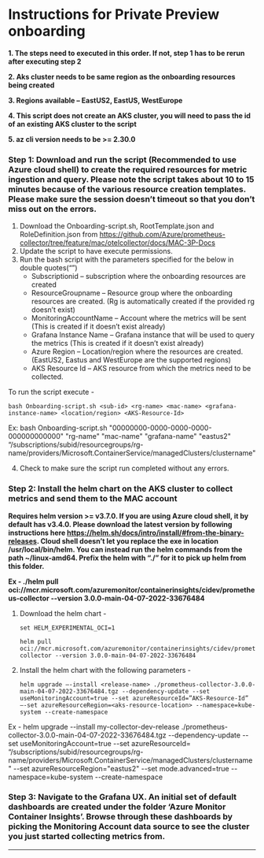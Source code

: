# Instructions for Private Preview onboarding

**1. The steps need to executed in this order. If not, step 1 has to be rerun after executing step 2**

**2. Aks cluster needs to be same region as the onboarding resources being created**

**3. Regions available – EastUS2, EastUS, WestEurope**

**4. This script does not create an AKS cluster, you will need to pass the id of an existing AKS cluster to the script**

**5. az cli version needs to be >= 2.30.0**

### **Step 1**: Download and run the script (Recommended to use Azure cloud shell) to create the required resources for metric ingestion and query. Please note the script takes about 10 to 15 minutes because of the various resource creation templates. Please make sure the session doesn’t timeout so that you don’t miss out on the errors. 
1.	Download the Onboarding-script.sh, RootTemplate.json and RoleDefinition.json from https://github.com/Azure/prometheus-collector/tree/feature/mac/otelcollector/docs/MAC-3P-Docs 
2.	Update the script to have execute permissions. 
3.	Run the bash script with the parameters specified for the below in double quotes(“”)
    - Subscriptionid – subscription where the onboarding resources are created
    - ResourceGroupname – Resource group where the onboarding resources are created. (Rg is automatically created if the provided rg doesn’t exist)
    - MonitoringAccountName – Account where the metrics will be sent (This is created if it doesn’t exist already)
    - Grafana Instance Name – Grafana instance that will be used to query the metrics (This is created if it doesn’t exist already)
    - Azure Region – Location/region where the resources are created. (EastUS2, Eastus and WestEurope are the supported regions)
    - AKS Resource Id – AKS resource from which the metrics need to be collected.

To run the script execute - 

    bash Onboarding-script.sh <sub-id> <rg-name> <mac-name> <grafana-instance-name> <location/region> <AKS-Resource-Id>

Ex: bash Onboarding-script.sh "00000000-0000-0000-0000-000000000000" "rg-name" "mac-name" "grafana-name" "eastus2" “/subscriptions/subid/resourcegroups/rg-name/providers/Microsoft.ContainerService/managedClusters/clustername"


4.	Check to make sure the script run completed without any errors.


### **Step 2**: Install the helm chart on the AKS cluster to collect metrics and send them to the MAC account

**Requires helm version  >= v3.7.0. If you are using Azure cloud shell, it by default has v3.4.0. Please download the latest version by following instructions here https://helm.sh/docs/intro/install/#from-the-binary-releases.
Cloud shell doesn’t let you replace the exe in location /usr/local/bin/helm.
You can instead run the helm commands from the path ~/linux-amd64. Prefix the helm with “./” for it to pick up helm from this folder.**

**Ex - ./helm pull oci://mcr.microsoft.com/azuremonitor/containerinsights/cidev/prometheus-collector --version 3.0.0-main-04-07-2022-33676484**

1.	Download the helm chart - 

        set HELM_EXPERIMENTAL_OCI=1

        helm pull oci://mcr.microsoft.com/azuremonitor/containerinsights/cidev/prometheus-collector --version 3.0.0-main-04-07-2022-33676484

2.  Install the helm chart with the following parameters -
    
        helm upgrade –-install <release-name> ./prometheus-collector-3.0.0-main-04-07-2022-33676484.tgz --dependency-update --set useMonitoringAccount=true --set azureResourceId=”AKS-Resource-Id” –-set azureResourceRegion=<aks-resource-location> --namespace=kube-system --create-namespace


Ex - helm upgrade --install my-collector-dev-release ./prometheus-collector-3.0.0-main-04-07-2022-33676484.tgz --dependency-update --set useMonitoringAccount=true --set azureResourceId= “/subscriptions/subid/resourcegroups/rg-name/providers/Microsoft.ContainerService/managedClusters/clustername " --set azureResourceRegion="eastus2" --set mode.advanced=true --namespace=kube-system --create-namespace


### **Step 3**: Navigate to the Grafana UX. An initial set of default dashboards are created under the folder  ‘Azure Monitor Container Insights’. Browse through these dashboards by picking the Monitoring Account data source to see the cluster you just started collecting metrics from.

--------------------------------------